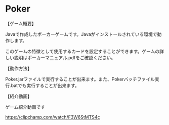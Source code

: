 # Poker
【ゲーム概要】

Javaで作成したポーカーゲームです。Javaがインストールされている環境で動作します。

このゲームの特徴として使用するカードを設定することができます。ゲームの詳しい説明はポーカーマニュアル.pdfをご確認ください。

【動作方法】

Poker.jarファイルで実行することが出来ます。また、Pokerバッチファイル実行.batでも実行することが出来ます。

【紹介動画】

ゲーム紹介動画です

https://clipchamp.com/watch/F3W6StMTS4c



